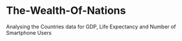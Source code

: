 # The-Wealth-Of-Nations
Analysing the Countries data for GDP, Life Expectancy and Number of Smartphone Users
